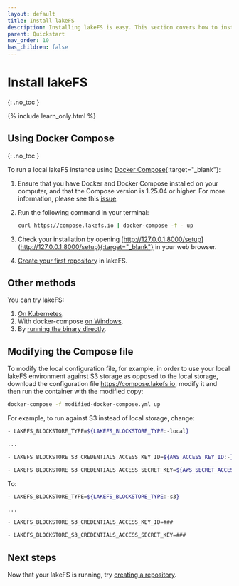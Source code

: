 ```yaml
---
layout: default
title: Install lakeFS
description: Installing lakeFS is easy. This section covers how to install lakeFS using docker compose.
parent: Quickstart
nav_order: 10
has_children: false
---
```


# Install lakeFS
{: .no_toc }

{% include learn_only.html %} 

## Using Docker Compose
{: .no_toc }

To run a local lakeFS instance using [Docker Compose](https://docs.docker.com/compose/){:target="_blank"}:

1. Ensure that you have Docker and Docker Compose installed on your computer, and that the Compose version is 1.25.04 or higher. For more information, please see this [issue](https://github.com/treeverse/lakeFS/issues/894). 

1. Run the following command in your terminal:

   ```bash
   curl https://compose.lakefs.io | docker-compose -f - up
   ```

1. Check your installation by opening [http://127.0.0.1:8000/setup](http://127.0.0.1:8000/setup){:target="_blank"} in your web browser.

1. [Create your first repository](repository.md) in lakeFS.

## Other methods

You can try lakeFS:

1. [On Kubernetes](more_quickstart_options.md#on-kubernetes-with-helm).
1. With docker-compose [on Windows](more_quickstart_options.md#docker-on-windows).
1. By [running the binary directly](more_quickstart_options.md#using-the-binary).

## Modifying the Compose file

To modify the local configuration file, for example, in order to use your local lakeFS environment against S3 storage as opposed to the local storage, download the configuration file https://compose.lakefs.io, modify it and then run the container with the modified copy:

```bash
docker-compose -f modified-docker-compose.yml up
```

For example, to run against S3 instead of local storage, change:
```bash
- LAKEFS_BLOCKSTORE_TYPE=${LAKEFS_BLOCKSTORE_TYPE:-local}

...

- LAKEFS_BLOCKSTORE_S3_CREDENTIALS_ACCESS_KEY_ID=${AWS_ACCESS_KEY_ID:-}

- LAKEFS_BLOCKSTORE_S3_CREDENTIALS_ACCESS_SECRET_KEY=${AWS_SECRET_ACCESS_KEY:-}
```

To:
```bash
- LAKEFS_BLOCKSTORE_TYPE=${LAKEFS_BLOCKSTORE_TYPE:-s3}

...

- LAKEFS_BLOCKSTORE_S3_CREDENTIALS_ACCESS_KEY_ID=###

- LAKEFS_BLOCKSTORE_S3_CREDENTIALS_ACCESS_SECRET_KEY=###
```

## Next steps

Now that your lakeFS is running, try [creating a repository](repository.md).
